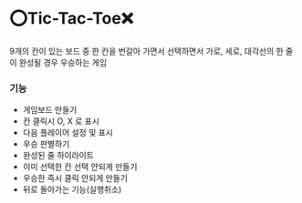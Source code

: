 # ⭕Tic-Tac-Toe❌

9개의 칸이 있는 보드 중 한 칸을 번갈아 가면서 선택하면서 가로, 세로, 대각선의 한 줄이 완성될 경우 우승하는 게임

### 기능

- 게임보드 만들기
- 칸 클릭시 O, X 로 표시
- 다음 플레이어 설정 및 표시
- 우승 판별하기
- 완성된 줄 하이라이트
- 이미 선택한 칸 선택 안되게 만들기
- 우승한 즉시 클릭 안되게 만들기
- 뒤로 돌아가는 기능(실행취소)
